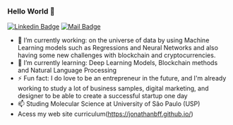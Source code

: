 ### Hello World 👋
[![Linkedin Badge](https://img.shields.io/badge/-jonathan%20Batista-blue?style=flat-square&logo=Linkedin&logoColor=white&link=https://www.linkedin.com/in/jonathan-batista-ferreira-1b951b150/)](https://www.linkedin.com/in/jonathan-batista-ferreira-1b951b150/)
[![Mail Badge](https://img.shields.io/badge/-jonathanbf@usp.br-8B89CC?style=flat-square&logo=Protonmail&logoColor=white&link=mailto:jonathanbf@usp.br)](mailto:jonathanbf@usp.br)

* 🔭 I’m currently working: on the universe of data by using Machine Learning models such as Regressions and Neural Networks and also having some new challenges with blockchain and cryptocurrencies.
* 🌱 I’m currently learning: Deep Learning Models, Blockchain methods and Natural Language Processing
* ⚡ Fun fact: I do love to be an entrepreneur in the future, and I'm already working to study a lot of business samples, digital marketing, and designer to be able to create a successful startup one day
* 📫 Studing Molecular Science at University of São Paulo (USP)
* Acess my web site curriculum(https://jonathanbff.github.io/)
 <!--
